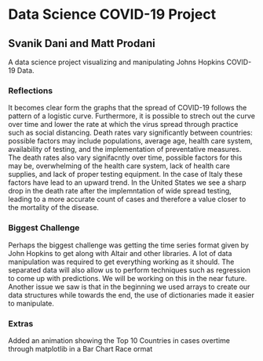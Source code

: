 # Data Science COVID-19 Project
## Svanik Dani and Matt Prodani
A data science project visualizing and manipulating Johns Hopkins COVID-19 Data.


### Reflections
It becomes clear form the graphs that the spread of COVID-19 follows the pattern of a logistic curve. Furthermore, it is possible to strech out the curve over time and lower the rate at which the virus spread through practice such as social distancing. Death rates vary significantly between countries: possible factors may include populations, average age, health care system, availability of testing, and the implementation of preventative measures. The death rates also vary signifacntly over time, possible factors for this may be, overwhelming of the health care system, lack of health care supplies, and lack of proper testing equipment. In the case of Italy these factors have lead to an upward trend. In the United States we see a sharp drop in the death rate after the implemntation of wide spread testing, leading to a more accurate count of cases and therefore a value closer to the mortality of the disease.

### Biggest Challenge
Perhaps the biggest challenge was getting the time series format given by John Hopkins to get along with Altair and other libraries. A lot of data manipulation was required to get everything working as it should. The separated data will also allow us to perform techniques such as regression to come up with predictions. We will be working on this in the near future. Another issue we saw is that in the beginning we used arrays to create our data structures while towards the end, the use of dictionaries made it easier to manipulate.


### Extras
Added an animation showing the Top 10 Countries in cases overtime through matplotlib in a Bar Chart Race ormat
